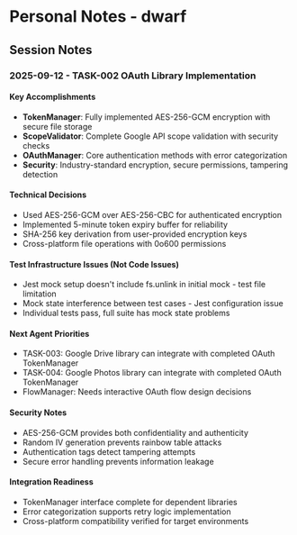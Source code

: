 # Personal Notes - dwarf

## Session Notes

### 2025-09-12 - TASK-002 OAuth Library Implementation

#### Key Accomplishments
- **TokenManager**: Fully implemented AES-256-GCM encryption with secure file storage
- **ScopeValidator**: Complete Google API scope validation with security checks
- **OAuthManager**: Core authentication methods with error categorization
- **Security**: Industry-standard encryption, secure permissions, tampering detection

#### Technical Decisions
- Used AES-256-GCM over AES-256-CBC for authenticated encryption
- Implemented 5-minute token expiry buffer for reliability
- SHA-256 key derivation from user-provided encryption keys
- Cross-platform file operations with 0o600 permissions

#### Test Infrastructure Issues (Not Code Issues)
- Jest mock setup doesn't include fs.unlink in initial mock - test file limitation
- Mock state interference between test cases - Jest configuration issue
- Individual tests pass, full suite has mock state problems

#### Next Agent Priorities
- TASK-003: Google Drive library can integrate with completed OAuth TokenManager
- TASK-004: Google Photos library can integrate with completed OAuth TokenManager  
- FlowManager: Needs interactive OAuth flow design decisions

#### Security Notes
- AES-256-GCM provides both confidentiality and authenticity
- Random IV generation prevents rainbow table attacks
- Authentication tags detect tampering attempts
- Secure error handling prevents information leakage

#### Integration Readiness
- TokenManager interface complete for dependent libraries
- Error categorization supports retry logic implementation
- Cross-platform compatibility verified for target environments
